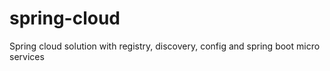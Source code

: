 # spring-cloud
Spring cloud solution with registry, discovery, config and spring boot micro services
